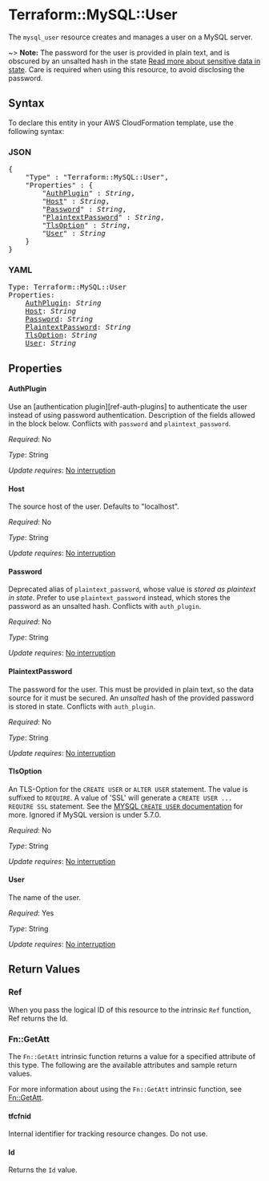 # Terraform::MySQL::User

The ``mysql_user`` resource creates and manages a user on a MySQL
server.

~> **Note:** The password for the user is provided in plain text, and is
obscured by an unsalted hash in the state
[Read more about sensitive data in state](/docs/state/sensitive-data.html).
Care is required when using this resource, to avoid disclosing the password.

## Syntax

To declare this entity in your AWS CloudFormation template, use the following syntax:

### JSON

<pre>
{
    "Type" : "Terraform::MySQL::User",
    "Properties" : {
        "<a href="#authplugin" title="AuthPlugin">AuthPlugin</a>" : <i>String</i>,
        "<a href="#host" title="Host">Host</a>" : <i>String</i>,
        "<a href="#password" title="Password">Password</a>" : <i>String</i>,
        "<a href="#plaintextpassword" title="PlaintextPassword">PlaintextPassword</a>" : <i>String</i>,
        "<a href="#tlsoption" title="TlsOption">TlsOption</a>" : <i>String</i>,
        "<a href="#user" title="User">User</a>" : <i>String</i>
    }
}
</pre>

### YAML

<pre>
Type: Terraform::MySQL::User
Properties:
    <a href="#authplugin" title="AuthPlugin">AuthPlugin</a>: <i>String</i>
    <a href="#host" title="Host">Host</a>: <i>String</i>
    <a href="#password" title="Password">Password</a>: <i>String</i>
    <a href="#plaintextpassword" title="PlaintextPassword">PlaintextPassword</a>: <i>String</i>
    <a href="#tlsoption" title="TlsOption">TlsOption</a>: <i>String</i>
    <a href="#user" title="User">User</a>: <i>String</i>
</pre>

## Properties

#### AuthPlugin

Use an [authentication plugin][ref-auth-plugins] to authenticate the user instead of using password authentication.  Description of the fields allowed in the block below. Conflicts with `password` and `plaintext_password`.

_Required_: No

_Type_: String

_Update requires_: [No interruption](https://docs.aws.amazon.com/AWSCloudFormation/latest/UserGuide/using-cfn-updating-stacks-update-behaviors.html#update-no-interrupt)

#### Host

The source host of the user. Defaults to "localhost".

_Required_: No

_Type_: String

_Update requires_: [No interruption](https://docs.aws.amazon.com/AWSCloudFormation/latest/UserGuide/using-cfn-updating-stacks-update-behaviors.html#update-no-interrupt)

#### Password

Deprecated alias of `plaintext_password`, whose value is *stored as plaintext in state*. Prefer to use `plaintext_password` instead, which stores the password as an unsalted hash. Conflicts with `auth_plugin`.

_Required_: No

_Type_: String

_Update requires_: [No interruption](https://docs.aws.amazon.com/AWSCloudFormation/latest/UserGuide/using-cfn-updating-stacks-update-behaviors.html#update-no-interrupt)

#### PlaintextPassword

The password for the user. This must be provided in plain text, so the data source for it must be secured. An _unsalted_ hash of the provided password is stored in state. Conflicts with `auth_plugin`.

_Required_: No

_Type_: String

_Update requires_: [No interruption](https://docs.aws.amazon.com/AWSCloudFormation/latest/UserGuide/using-cfn-updating-stacks-update-behaviors.html#update-no-interrupt)

#### TlsOption

An TLS-Option for the `CREATE USER` or `ALTER USER` statement. The value is suffixed to `REQUIRE`. A value of 'SSL' will generate a `CREATE USER ... REQUIRE SSL` statement. See the [MYSQL `CREATE USER` documentation](https://dev.mysql.com/doc/refman/5.7/en/create-user.html) for more. Ignored if MySQL version is under 5.7.0.

_Required_: No

_Type_: String

_Update requires_: [No interruption](https://docs.aws.amazon.com/AWSCloudFormation/latest/UserGuide/using-cfn-updating-stacks-update-behaviors.html#update-no-interrupt)

#### User

The name of the user.

_Required_: Yes

_Type_: String

_Update requires_: [No interruption](https://docs.aws.amazon.com/AWSCloudFormation/latest/UserGuide/using-cfn-updating-stacks-update-behaviors.html#update-no-interrupt)

## Return Values

### Ref

When you pass the logical ID of this resource to the intrinsic `Ref` function, Ref returns the Id.

### Fn::GetAtt

The `Fn::GetAtt` intrinsic function returns a value for a specified attribute of this type. The following are the available attributes and sample return values.

For more information about using the `Fn::GetAtt` intrinsic function, see [Fn::GetAtt](https://docs.aws.amazon.com/AWSCloudFormation/latest/UserGuide/intrinsic-function-reference-getatt.html).

#### tfcfnid

Internal identifier for tracking resource changes. Do not use.

#### Id

Returns the <code>Id</code> value.

